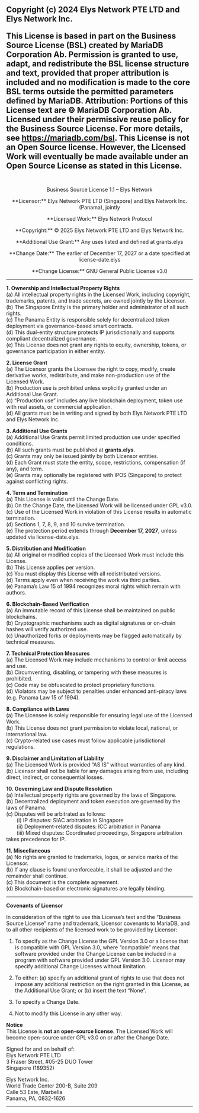 Copyright (c) 2024 Elys Network PTE LTD and Elys Network Inc.</p>
This License is based in part on the Business Source License (BSL) created by MariaDB Corporation Ab.
Permission is granted to use, adapt, and redistribute the BSL license structure and text, provided that proper attribution is included and no modification is made to the core BSL terms outside the permitted parameters defined by MariaDB.
Attribution:
Portions of this License text are © MariaDB Corporation Ab.
Licensed under their permissive reuse policy for the Business Source License.
For more details, see https://mariadb.com/bsl.
This License is not an Open Source license. However, the Licensed Work will eventually be made available under an Open Source License as stated in this License.
<br>
<br>
--
<p align="center">Business Source License 1.1 – Elys Network   
<p align="center">**Licensor:** Elys Network PTE LTD (Singapore) and Elys Network Inc. (Panama), jointly   
<p align="center">**Licensed Work:** Elys Network Protocol   
<p align="center">**Copyright:** © 2025 Elys Network PTE LTD and Elys Network Inc.   
<p align="center">**Additional Use Grant:** Any uses listed and defined at grants.elys   
<p align="center">**Change Date:** The earlier of December 17, 2027 or a date specified at license-date.elys   
<p align="center">**Change License:** GNU General Public License v3.0    

---

**1. Ownership and Intellectual Property Rights**  
(a) All intellectual property rights in the Licensed Work, including copyright, trademarks, patents, and trade secrets, are owned jointly by the Licensor.  
(b) The Singapore Entity is the primary holder and administrator of all such rights.  
(c) The Panama Entity is responsible solely for decentralized token deployment via governance-based smart contracts.  
(d) This dual-entity structure protects IP jurisdictionally and supports compliant decentralized governance.  
(e) This License does not grant any rights to equity, ownership, tokens, or governance participation in either entity.

**2. License Grant**  
(a) The Licensor grants the Licensee the right to copy, modify, create derivative works, redistribute, and make non-production use of the Licensed Work.  
(b) Production use is prohibited unless explicitly granted under an Additional Use Grant.  
(c) “Production use” includes any live blockchain deployment, token use with real assets, or commercial application.  
(d) All grants must be in writing and signed by both Elys Network PTE LTD and Elys Network Inc.

**3. Additional Use Grants**  
(a) Additional Use Grants permit limited production use under specified conditions.  
(b) All such grants must be published at **grants.elys**.  
(c) Grants may only be issued jointly by both Licensor entities.  
(d) Each Grant must state the entity, scope, restrictions, compensation (if any), and term.  
(e) Grants may optionally be registered with IPOS (Singapore) to protect against conflicting rights.

**4. Term and Termination**  
(a) This License is valid until the Change Date.  
(b) On the Change Date, the Licensed Work will be licensed under GPL v3.0.  
(c) Use of the Licensed Work in violation of this License results in automatic termination.  
(d) Sections 1, 7, 8, 9, and 10 survive termination.  
(e) The protection period extends through **December 17, 2027**, unless updated via license-date.elys.

**5. Distribution and Modification**  
(a) All original or modified copies of the Licensed Work must include this License.  
(b) This License applies per version.  
(c) You must display this License with all redistributed versions.  
(d) Terms apply even when receiving the work via third parties.  
(e) Panama’s Law 15 of 1994 recognizes moral rights which remain with authors.

**6. Blockchain-Based Verification**  
(a) An immutable record of this License shall be maintained on public blockchains.  
(b) Cryptographic mechanisms such as digital signatures or on-chain hashes will verify authorized use.  
(c) Unauthorized forks or deployments may be flagged automatically by technical measures.

**7. Technical Protection Measures**  
(a) The Licensed Work may include mechanisms to control or limit access and use.  
(b) Circumventing, disabling, or tampering with these measures is prohibited.  
(c) Code may be obfuscated to protect proprietary functions.  
(d) Violators may be subject to penalties under enhanced anti-piracy laws (e.g. Panama Law 15 of 1994).

**8. Compliance with Laws**  
(a) The Licensee is solely responsible for ensuring legal use of the Licensed Work.  
(b) This License does not grant permission to violate local, national, or international law.  
(c) Crypto-related use cases must follow applicable jurisdictional regulations.

**9. Disclaimer and Limitation of Liability**  
(a) The Licensed Work is provided “AS IS” without warranties of any kind.  
(b) Licensor shall not be liable for any damages arising from use, including direct, indirect, or consequential losses.

**10. Governing Law and Dispute Resolution**  
(a) Intellectual property rights are governed by the laws of Singapore.  
(b) Decentralized deployment and token execution are governed by the laws of Panama.  
(c) Disputes will be arbitrated as follows:  
  (i) IP disputes: SIAC arbitration in Singapore  
  (ii) Deployment-related disputes: ICC arbitration in Panama  
  (iii) Mixed disputes: Coordinated proceedings, Singapore arbitration takes precedence for IP.

**11. Miscellaneous**  
(a) No rights are granted to trademarks, logos, or service marks of the Licensor.  
(b) If any clause is found unenforceable, it shall be adjusted and the remainder shall continue.  
(c) This document is the complete agreement.  
(d) Blockchain-based or electronic signatures are legally binding.

---

**Covenants of Licensor**  
     
In consideration of the right to use this License’s text and the “Business Source License” name and trademark, Licensor covenants to MariaDB, and to all other recipients of the licensed work to be provided by Licensor:   

1. To specify as the Change License the GPL Version 3.0 or a license that is compatible with GPL Version 3.0, where “compatible” means that software provided under the Change License can be included in a program with software provided under GPL Version 3.0. Licensor may specify additional Change Licenses without limitation.   

2. To either: (a) specify an additional grant of rights to use that does not impose any additional restriction on the right granted in this License, as the Additional Use Grant; or (b) insert the text “None”.   

3. To specify a Change Date.   

4. Not to modify this License in any other way.

**Notice**  
This License is **not an open-source license**. The Licensed Work will become open-source under GPL v3.0 on or after the Change Date.


Signed for and on behalf of:  
Elys Network PTE LTD  
3 Fraser Street, #05-25 DUO Tower  
Singapore (189352)

Elys Network Inc.  
World Trade Center 200-B, Suite 209  
Calle 53 Este, Marbella  
Panama, PA, 0832-1626

---


